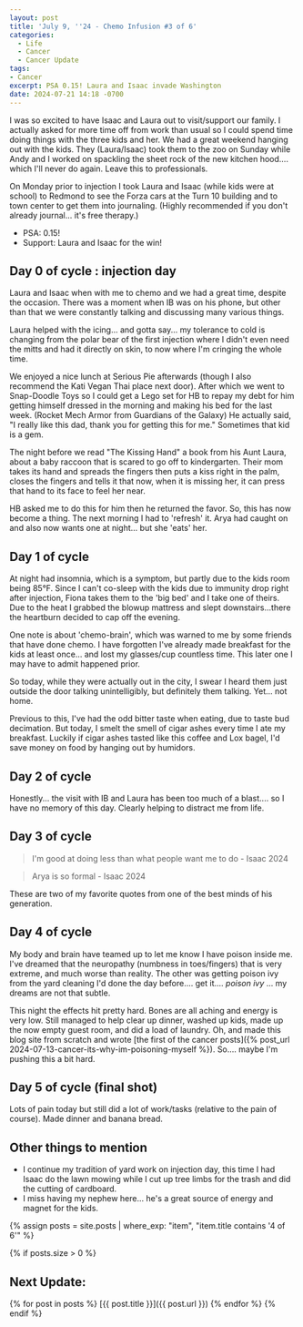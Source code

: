 ```yaml
---
layout: post
title: 'July 9, ''24 - Chemo Infusion #3 of 6'
categories:
  - Life
  - Cancer
  - Cancer Update
tags:
- Cancer
excerpt: PSA 0.15! Laura and Isaac invade Washington
date: 2024-07-21 14:18 -0700
---
```

I was so excited to have Isaac and Laura out to visit/support our family. I actually asked for more time off from work than usual so I could spend time doing things with the three kids and her. We had a great weekend hanging out with the kids. They (Laura/Isaac) took them to the zoo on Sunday while Andy and I worked on spackling the sheet rock of the new kitchen hood.... which I'll never do again. Leave this to professionals.

On Monday prior to injection I took Laura and Isaac (while kids were at school) to Redmond to see the Forza cars at the Turn 10 building and to town center to get them into journaling. (Highly recommended if you don't already journal... it's free therapy.)

- PSA: 0.15! 
- Support: Laura and Isaac for the win!

## Day 0 of cycle : injection day

Laura and Isaac when with me to chemo and we had a great time, despite the occasion. There was a moment when IB was on his phone, but other than that we were constantly talking and discussing many various things.  

Laura helped with the icing... and gotta say... my tolerance to cold is changing from the polar bear of the first injection where I didn't even need the mitts and had it directly on skin, to now where I'm cringing the whole time.

We enjoyed a nice lunch at Serious Pie afterwards (though I also recommend the Kati Vegan Thai place next door).  After which we went to Snap-Doodle Toys so I could get a Lego set for HB to repay my debt for him getting himself dressed in the morning and making his bed for the last week. (Rocket Mech Armor from Guardians of the Galaxy) He actually said, "I really like this dad, thank you for getting this for me." Sometimes that kid is a gem. 

The night before we read "The Kissing Hand" a book from his Aunt Laura, about a baby raccoon that is scared to go off to kindergarten. Their mom takes its hand and spreads the fingers then puts a kiss right in the palm, closes the fingers and tells it that now, when it is missing her, it can press that hand to its face to feel her near. 

HB asked me to do this for him then he returned the favor. So, this has now become a thing. The next morning I had to 'refresh' it.  Arya had caught on and also now wants one at night... but she 'eats' her.

## Day 1 of cycle

At night had insomnia, which is a symptom, but partly due to the kids room being 85°F. Since I can't co-sleep with the kids due to immunity drop right after injection, Fiona takes them to the 'big bed' and I take one of theirs.  Due to the heat I grabbed the blowup mattress and slept downstairs...there the heartburn decided to cap off the evening.

One note is about 'chemo-brain', which was warned to me by some friends that have done chemo. I have forgotten I've already made breakfast for the kids at least once... and lost my glasses/cup countless time. This later one I may have to admit happened prior.

So today, while they were actually out in the city, I swear I heard them just outside the door talking unintelligibly, but definitely them talking. Yet... not home.

Previous to this, I've had the odd bitter taste when eating, due to taste bud decimation. But today, I smelt the smell of cigar ashes every time I ate my breakfast. Luckily if cigar ashes tasted like this coffee and Lox bagel, I'd save money on food by hanging out by humidors.

## Day 2 of cycle

Honestly... the visit with IB and Laura has been too much of a blast.... so I have no memory of this day.  Clearly helping to distract me from life.

## Day 3 of cycle

> I'm good at doing less than what people want me to do - Isaac 2024

> Arya is so formal - Isaac 2024

These are two of my favorite quotes from one of the best minds of his generation.

## Day 4 of cycle

My body and brain have teamed up to let me know I have poison inside me. I've dreamed that the neuropathy (numbness in toes/fingers) that is very extreme, and much worse than reality. The other was getting poison ivy from the yard cleaning I'd done the day before.... get it.... *poison ivy* ... my dreams are not that subtle.

This night the effects hit pretty hard. Bones are all aching and energy is very low. Still managed to help clear up dinner, washed up kids, made up the now empty guest room, and did a load of laundry. Oh, and made this blog site from scratch and wrote [the first of the cancer posts]({% post_url 2024-07-13-cancer-its-why-im-poisoning-myself %}). So.... maybe I'm pushing this a bit hard.

## Day 5 of cycle (final shot)

Lots of pain today but still did a lot of work/tasks (relative to the pain of course). Made dinner and banana bread.

## Other things to mention

- I continue my tradition of yard work on injection day, this time I had Isaac do the lawn mowing while I cut up tree limbs for the trash and did the cutting of cardboard.
- I miss having my nephew here... he's a great source of energy and magnet for the kids.

{% assign posts = site.posts | where_exp: "item", "item.title contains '4 of 6'" %}

{% if posts.size > 0 %}
## Next Update:  

  {% for post in posts %}
[{{ post.title }}]({{ post.url }})
  {% endfor %}
{% endif %}
